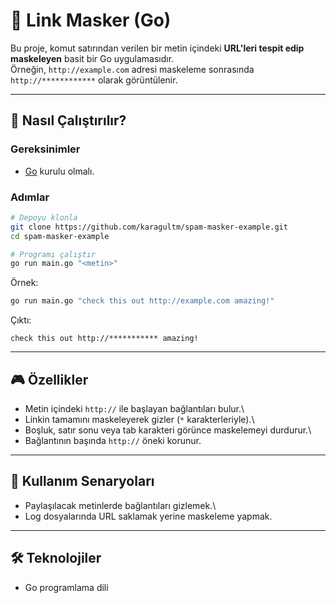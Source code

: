 # 🔗 Link Masker (Go)

Bu proje, komut satırından verilen bir metin içindeki **URL'leri tespit
edip maskeleyen** basit bir Go uygulamasıdır.\
Örneğin, `http://example.com` adresi maskeleme sonrasında
`http://************` olarak görüntülenir.

------------------------------------------------------------------------

## 🚀 Nasıl Çalıştırılır?

### Gereksinimler

-   [Go](https://go.dev/dl/) kurulu olmalı.

### Adımlar

``` bash
# Depoyu klonla
git clone https://github.com/karagultm/spam-masker-example.git
cd spam-masker-example

# Programı çalıştır
go run main.go "<metin>"
```

Örnek:

``` bash
go run main.go "check this out http://example.com amazing!"
```

Çıktı:

    check this out http://*********** amazing!

------------------------------------------------------------------------

## 🎮 Özellikler

-   Metin içindeki `http://` ile başlayan bağlantıları bulur.\
-   Linkin tamamını maskeleyerek gizler (`*` karakterleriyle).\
-   Boşluk, satır sonu veya tab karakteri görünce maskelemeyi durdurur.\
-   Bağlantının başında `http://` öneki korunur.

------------------------------------------------------------------------

## 📌 Kullanım Senaryoları

-   Paylaşılacak metinlerde bağlantıları gizlemek.\
-   Log dosyalarında URL saklamak yerine maskeleme yapmak.

------------------------------------------------------------------------

## 🛠 Teknolojiler

-   Go programlama dili

